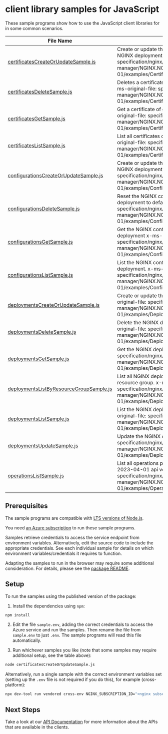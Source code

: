 # client library samples for JavaScript

These sample programs show how to use the JavaScript client libraries for in some common scenarios.

| **File Name**                                                                   | **Description**                                                                                                                                                                                            |
| ------------------------------------------------------------------------------- | ---------------------------------------------------------------------------------------------------------------------------------------------------------------------------------------------------------- |
| [certificatesCreateOrUpdateSample.js][certificatescreateorupdatesample]         | Create or update the NGINX certificates for given NGINX deployment x-ms-original-file: specification/nginx/resource-manager/NGINX.NGINXPLUS/stable/2023-04-01/examples/Certificates_CreateOrUpdate.json    |
| [certificatesDeleteSample.js][certificatesdeletesample]                         | Deletes a certificate from the NGINX deployment x-ms-original-file: specification/nginx/resource-manager/NGINX.NGINXPLUS/stable/2023-04-01/examples/Certificates_Delete.json                               |
| [certificatesGetSample.js][certificatesgetsample]                               | Get a certificate of given NGINX deployment x-ms-original-file: specification/nginx/resource-manager/NGINX.NGINXPLUS/stable/2023-04-01/examples/Certificates_Get.json                                      |
| [certificatesListSample.js][certificateslistsample]                             | List all certificates of given NGINX deployment x-ms-original-file: specification/nginx/resource-manager/NGINX.NGINXPLUS/stable/2023-04-01/examples/Certificates_List.json                                 |
| [configurationsCreateOrUpdateSample.js][configurationscreateorupdatesample]     | Create or update the NGINX configuration for given NGINX deployment x-ms-original-file: specification/nginx/resource-manager/NGINX.NGINXPLUS/stable/2023-04-01/examples/Configurations_CreateOrUpdate.json |
| [configurationsDeleteSample.js][configurationsdeletesample]                     | Reset the NGINX configuration of given NGINX deployment to default x-ms-original-file: specification/nginx/resource-manager/NGINX.NGINXPLUS/stable/2023-04-01/examples/Configurations_Delete.json          |
| [configurationsGetSample.js][configurationsgetsample]                           | Get the NGINX configuration of given NGINX deployment x-ms-original-file: specification/nginx/resource-manager/NGINX.NGINXPLUS/stable/2023-04-01/examples/Configurations_Get.json                          |
| [configurationsListSample.js][configurationslistsample]                         | List the NGINX configuration of given NGINX deployment. x-ms-original-file: specification/nginx/resource-manager/NGINX.NGINXPLUS/stable/2023-04-01/examples/Configurations_List.json                       |
| [deploymentsCreateOrUpdateSample.js][deploymentscreateorupdatesample]           | Create or update the NGINX deployment x-ms-original-file: specification/nginx/resource-manager/NGINX.NGINXPLUS/stable/2023-04-01/examples/Deployments_Create.json                                          |
| [deploymentsDeleteSample.js][deploymentsdeletesample]                           | Delete the NGINX deployment resource x-ms-original-file: specification/nginx/resource-manager/NGINX.NGINXPLUS/stable/2023-04-01/examples/Deployments_Delete.json                                           |
| [deploymentsGetSample.js][deploymentsgetsample]                                 | Get the NGINX deployment x-ms-original-file: specification/nginx/resource-manager/NGINX.NGINXPLUS/stable/2023-04-01/examples/Deployments_Get.json                                                          |
| [deploymentsListByResourceGroupSample.js][deploymentslistbyresourcegroupsample] | List all NGINX deployments under the specified resource group. x-ms-original-file: specification/nginx/resource-manager/NGINX.NGINXPLUS/stable/2023-04-01/examples/Deployments_ListByResourceGroup.json    |
| [deploymentsListSample.js][deploymentslistsample]                               | List the NGINX deployments resources x-ms-original-file: specification/nginx/resource-manager/NGINX.NGINXPLUS/stable/2023-04-01/examples/Deployments_List.json                                             |
| [deploymentsUpdateSample.js][deploymentsupdatesample]                           | Update the NGINX deployment x-ms-original-file: specification/nginx/resource-manager/NGINX.NGINXPLUS/stable/2023-04-01/examples/Deployments_Update.json                                                    |
| [operationsListSample.js][operationslistsample]                                 | List all operations provided by Nginx.NginxPlus for the 2023-04-01 api version. x-ms-original-file: specification/nginx/resource-manager/NGINX.NGINXPLUS/stable/2023-04-01/examples/Operations_List.json   |

## Prerequisites

The sample programs are compatible with [LTS versions of Node.js](https://github.com/nodejs/release#release-schedule).

You need [an Azure subscription][freesub] to run these sample programs.

Samples retrieve credentials to access the service endpoint from environment variables. Alternatively, edit the source code to include the appropriate credentials. See each individual sample for details on which environment variables/credentials it requires to function.

Adapting the samples to run in the browser may require some additional consideration. For details, please see the [package README][package].

## Setup

To run the samples using the published version of the package:

1. Install the dependencies using `npm`:

```bash
npm install
```

2. Edit the file `sample.env`, adding the correct credentials to access the Azure service and run the samples. Then rename the file from `sample.env` to just `.env`. The sample programs will read this file automatically.

3. Run whichever samples you like (note that some samples may require additional setup, see the table above):

```bash
node certificatesCreateOrUpdateSample.js
```

Alternatively, run a single sample with the correct environment variables set (setting up the `.env` file is not required if you do this), for example (cross-platform):

```bash
npx dev-tool run vendored cross-env NGINX_SUBSCRIPTION_ID="<nginx subscription id>" NGINX_RESOURCE_GROUP="<nginx resource group>" node certificatesCreateOrUpdateSample.js
```

## Next Steps

Take a look at our [API Documentation][apiref] for more information about the APIs that are available in the clients.

[certificatescreateorupdatesample]: https://github.com/Azure/azure-sdk-for-js/blob/main/sdk/nginx/arm-nginx/samples/v3/javascript/certificatesCreateOrUpdateSample.js
[certificatesdeletesample]: https://github.com/Azure/azure-sdk-for-js/blob/main/sdk/nginx/arm-nginx/samples/v3/javascript/certificatesDeleteSample.js
[certificatesgetsample]: https://github.com/Azure/azure-sdk-for-js/blob/main/sdk/nginx/arm-nginx/samples/v3/javascript/certificatesGetSample.js
[certificateslistsample]: https://github.com/Azure/azure-sdk-for-js/blob/main/sdk/nginx/arm-nginx/samples/v3/javascript/certificatesListSample.js
[configurationscreateorupdatesample]: https://github.com/Azure/azure-sdk-for-js/blob/main/sdk/nginx/arm-nginx/samples/v3/javascript/configurationsCreateOrUpdateSample.js
[configurationsdeletesample]: https://github.com/Azure/azure-sdk-for-js/blob/main/sdk/nginx/arm-nginx/samples/v3/javascript/configurationsDeleteSample.js
[configurationsgetsample]: https://github.com/Azure/azure-sdk-for-js/blob/main/sdk/nginx/arm-nginx/samples/v3/javascript/configurationsGetSample.js
[configurationslistsample]: https://github.com/Azure/azure-sdk-for-js/blob/main/sdk/nginx/arm-nginx/samples/v3/javascript/configurationsListSample.js
[deploymentscreateorupdatesample]: https://github.com/Azure/azure-sdk-for-js/blob/main/sdk/nginx/arm-nginx/samples/v3/javascript/deploymentsCreateOrUpdateSample.js
[deploymentsdeletesample]: https://github.com/Azure/azure-sdk-for-js/blob/main/sdk/nginx/arm-nginx/samples/v3/javascript/deploymentsDeleteSample.js
[deploymentsgetsample]: https://github.com/Azure/azure-sdk-for-js/blob/main/sdk/nginx/arm-nginx/samples/v3/javascript/deploymentsGetSample.js
[deploymentslistbyresourcegroupsample]: https://github.com/Azure/azure-sdk-for-js/blob/main/sdk/nginx/arm-nginx/samples/v3/javascript/deploymentsListByResourceGroupSample.js
[deploymentslistsample]: https://github.com/Azure/azure-sdk-for-js/blob/main/sdk/nginx/arm-nginx/samples/v3/javascript/deploymentsListSample.js
[deploymentsupdatesample]: https://github.com/Azure/azure-sdk-for-js/blob/main/sdk/nginx/arm-nginx/samples/v3/javascript/deploymentsUpdateSample.js
[operationslistsample]: https://github.com/Azure/azure-sdk-for-js/blob/main/sdk/nginx/arm-nginx/samples/v3/javascript/operationsListSample.js
[apiref]: https://docs.microsoft.com/javascript/api/@azure/arm-nginx?view=azure-node-preview
[freesub]: https://azure.microsoft.com/free/
[package]: https://github.com/Azure/azure-sdk-for-js/tree/main/sdk/nginx/arm-nginx/README.md
